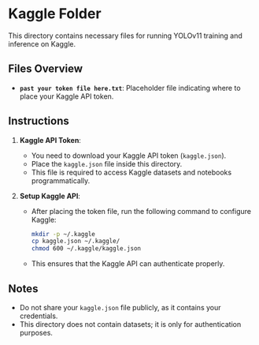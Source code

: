 # Kaggle Folder

This directory contains necessary files for running YOLOv11 training and inference on Kaggle.

## Files Overview
- **`past your token file here.txt`**: Placeholder file indicating where to place your Kaggle API token.

## Instructions
1. **Kaggle API Token**:
   - You need to download your Kaggle API token (`kaggle.json`).
   - Place the `kaggle.json` file inside this directory.
   - This file is required to access Kaggle datasets and notebooks programmatically.

2. **Setup Kaggle API**:
   - After placing the token file, run the following command to configure Kaggle:
     ```bash
     mkdir -p ~/.kaggle
     cp kaggle.json ~/.kaggle/
     chmod 600 ~/.kaggle/kaggle.json
     ```
   - This ensures that the Kaggle API can authenticate properly.

## Notes
- Do not share your `kaggle.json` file publicly, as it contains your credentials.
- This directory does not contain datasets; it is only for authentication purposes.

